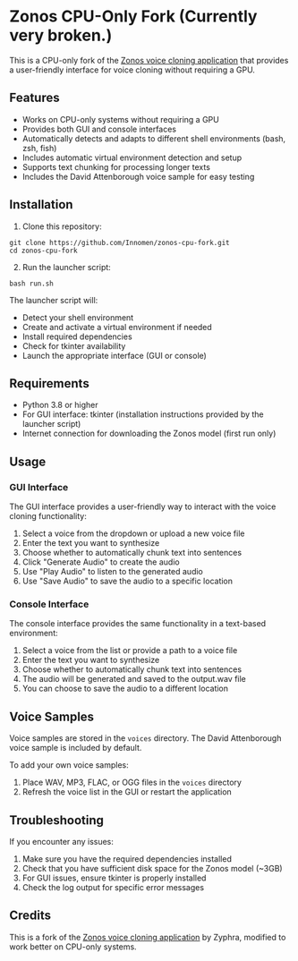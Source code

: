 # Zonos CPU-Only Fork (Currently very broken.)

This is a CPU-only fork of the [Zonos voice cloning application](https://github.com/Zyphra/Zonos) that provides a user-friendly interface for voice cloning without requiring a GPU.

## Features

- Works on CPU-only systems without requiring a GPU
- Provides both GUI and console interfaces
- Automatically detects and adapts to different shell environments (bash, zsh, fish)
- Includes automatic virtual environment detection and setup
- Supports text chunking for processing longer texts
- Includes the David Attenborough voice sample for easy testing

## Installation

1. Clone this repository:
```
git clone https://github.com/Innomen/zonos-cpu-fork.git
cd zonos-cpu-fork
```

2. Run the launcher script:
```
bash run.sh
```

The launcher script will:
- Detect your shell environment
- Create and activate a virtual environment if needed
- Install required dependencies
- Check for tkinter availability
- Launch the appropriate interface (GUI or console)

## Requirements

- Python 3.8 or higher
- For GUI interface: tkinter (installation instructions provided by the launcher script)
- Internet connection for downloading the Zonos model (first run only)

## Usage

### GUI Interface

The GUI interface provides a user-friendly way to interact with the voice cloning functionality:

1. Select a voice from the dropdown or upload a new voice file
2. Enter the text you want to synthesize
3. Choose whether to automatically chunk text into sentences
4. Click "Generate Audio" to create the audio
5. Use "Play Audio" to listen to the generated audio
6. Use "Save Audio" to save the audio to a specific location

### Console Interface

The console interface provides the same functionality in a text-based environment:

1. Select a voice from the list or provide a path to a voice file
2. Enter the text you want to synthesize
3. Choose whether to automatically chunk text into sentences
4. The audio will be generated and saved to the output.wav file
5. You can choose to save the audio to a different location

## Voice Samples

Voice samples are stored in the `voices` directory. The David Attenborough voice sample is included by default.

To add your own voice samples:
1. Place WAV, MP3, FLAC, or OGG files in the `voices` directory
2. Refresh the voice list in the GUI or restart the application

## Troubleshooting

If you encounter any issues:

1. Make sure you have the required dependencies installed
2. Check that you have sufficient disk space for the Zonos model (~3GB)
3. For GUI issues, ensure tkinter is properly installed
4. Check the log output for specific error messages

## Credits

This is a fork of the [Zonos voice cloning application](https://github.com/Zyphra/Zonos) by Zyphra, modified to work better on CPU-only systems.

